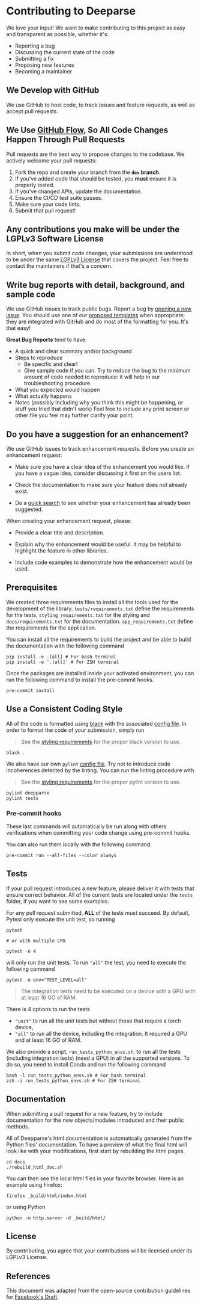 # Contributing to Deeparse

We love your input! We want to make contributing to this project as easy and transparent as possible, whether it's:

- Reporting a bug
- Discussing the current state of the code
- Submitting a fix
- Proposing new features
- Becoming a maintainer

## We Develop with GitHub

We use GitHub to host code, to track issues and feature requests, as well as accept pull requests.

## We Use [GitHub Flow](https://guides.github.com/introduction/flow/index.html), So All Code Changes Happen Through Pull Requests

Pull requests are the best way to propose changes to the codebase. We actively welcome your pull requests:

1. Fork the repo and create your branch from the **`dev` branch**.
2. If you've added code that should be tested, you **must** ensure it is properly tested.
3. If you've changed APIs, update the documentation.
4. Ensure the CI/CD test suite passes.
5. Make sure your code lints.
6. Submit that pull request!

## Any contributions you make will be under the LGPLv3 Software License

In short, when you submit code changes, your submissions are understood to be under the
same [LGPLv3 License](https://choosealicense.com/licenses/lgpl-3.0/) that covers the project. Feel free to contact the
maintainers if that's a concern.

## Write bug reports with detail, background, and sample code

We use GitHub issues to track public bugs. Report a bug
by [opening a new issue](https://github.com/GRAAL-Research/deepparse/issues). You should use one of
our [proposed templates](https://github.com/GRAAL-Research/deepparse/tree/main/.github/ISSUE_TEMPLATE) when appropriate;
they are integrated with GitHub and do most of the formatting for you. It's that easy!

**Great Bug Reports** tend to have:

- A quick and clear summary and/or background
- Steps to reproduce
  - Be specific and clear!
  - Give sample code if you can. Try to reduce the bug to the minimum amount of code needed to reproduce: it will help
    in our troubleshooting procedure.
- What you expected would happen
- What actually happens
- Notes (possibly including why you think this might be happening, or stuff you tried that didn't work)
  Feel free to include any print screen or other file you feel may further clarify your point.

## Do you have a suggestion for an enhancement?

We use GitHub issues to track enhancement requests. Before you create an enhancement request:

- Make sure you have a clear idea of the enhancement you would like. If you have a vague idea, consider discussing
  it first on the users list.

- Check the documentation to make sure your feature does not already exist.

- Do a [quick search](https://github.com/GRAAL-Research/deepparse/issues) to see whether your enhancement has already
  been suggested.

When creating your enhancement request, please:

- Provide a clear title and description.

- Explain why the enhancement would be useful. It may be helpful to highlight the feature in other libraries.

- Include code examples to demonstrate how the enhancement would be used.

## Prerequisites

We created three requirements files to install all the tools used for the development of the
library. `tests/requirements.txt` define the requirements for the tests, `styling_requirements.txt` for the styling
and `docs/requirements.txt` for the documentation. `app_requirements.txt` define the requirements for the application.

You can install all the requirements to build the project and be able to build the documentation with the following
command

```shell
pip install -e .[all] # For bash terminal
pip install -e '.[all]' # For ZSH terminal
```

Once the packages are installed inside your activated environment, you can run the following command to install the
pre-commit hooks.

```shell
pre-commit install
```

## Use a Consistent Coding Style

All of the code is formatted using [black](https://black.readthedocs.io) with the
associated [config file](https://github.com/GRAAL-Research/deepparse/blob/main/pyproject.toml). In order to format the
code of your submission, simply run

> See the [styling requirements](https://github.com/GRAAL-Research/deepparse/blob/main/styling_requirements.txt) for the
> proper black version to use.

```shell
black .
```

We also have our own `pylint` [config file](https://github.com/GRAAL-Research/deepparse/blob/main/.pylintrc). Try not to
introduce code incoherences detected by the linting. You can run the linting procedure with

> See the [styling requirements](https://github.com/GRAAL-Research/deepparse/blob/main/styling_requirements.txt) for the
> proper pylint version to use.

```shell
pylint deepparse
pylint tests
```

### Pre-commit hooks

These last commands will automatically be run along with others verifications when committing your code change using
pre-commit hooks.

You can also run them locally with the following command:

```shell
pre-commit run --all-files --color always
```

## Tests

If your pull request introduces a new feature, please deliver it with tests that ensure correct behavior. All of the
current tests are located under the `tests` folder, if you want to see some examples.

For any pull request submitted, **ALL** of the tests must succeed. By default, Pytest only execute the unit test,
so running

```shell
pytest

# or with multiple CPU

pytest -n 4
```

will only run the unit tests. To run `"all"` the test, you need to execute the following command

```shell
pytest -o env="TEST_LEVEL=all"
```

> The integration tests need to be executed on a device with a GPU with at least 16 GO of RAM.

There is 4 options to run the tests

- `"unit"` to run all the unit tests but without those that require a torch device,
- `"all"` to run all the device, including the integration. It required a GPU and at least 16 GO of RAM.

We also provide a script, `run_tests_python_envs.sh`, to run all the tests (including integration tests) (need a GPU)
in all the supported versions. To do so, you need to install Conda and run the following command

```shell
bash -l run_tests_python_envs.sh # For bash terminal
zsh -i run_tests_python_envs.sh # For ZSH terminal
```

## Documentation

When submitting a pull request for a new feature, try to include documentation for the new objects/modules introduced
and their public methods.

All of Deepparse's html documentation is automatically generated from the Python files' documentation. To have a preview
of what the final html will look like with your modifications, first start by rebuilding the html pages.

```shell
cd docs
./rebuild_html_doc.sh
```

You can then see the local html files in your favorite browser. Here is an example using Firefox:

```shell
firefox _build/html/index.html
```

or using Python

```shell
python -m http.server -d _build/html/
```

## License

By contributing, you agree that your contributions will be licensed under its LGPLv3 License.

## References

This document was adapted from the open-source contribution guidelines
for [Facebook's Draft](https://github.com/facebook/draft-js/blob/a9316a723f9e918afde44dea68b5f9f39b7d9b00/CONTRIBUTING.md).
